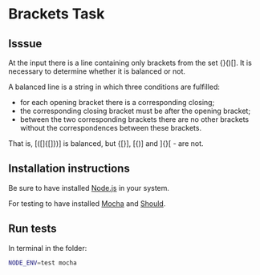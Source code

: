 # Brackets Task
## Isssue
At the input there is a line containing only brackets from the set {}()[]. 
It is necessary to determine whether it is balanced or not.

A balanced line is a string in which three conditions are fulfilled:

* for each opening bracket there is a corresponding closing;
* the corresponding closing bracket must be after the opening bracket;
* between the two corresponding brackets there are no other brackets without the correspondences between these brackets.

That is, [([]{[]})] is balanced, but {[}], [{)] and ]{}[ - are not.

## Installation instructions
Be sure to have installed [Node.js](http://nodejs.org/) in your system. 

For testing  to have installed [Mocha](https://mochajs.org/#installation) and [Should](https://www.npmjs.com/package/should).

## Run tests
In terminal in the folder:
```bash
NODE_ENV=test mocha
```
